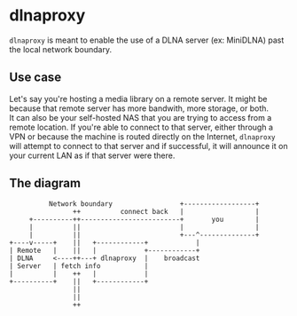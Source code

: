 # dlnaproxy

`dlnaproxy` is meant to enable the use of a DLNA server (ex: MiniDLNA) past the local network boundary.

## Use case
Let's say you're hosting a media library on a remote server. It might be because that remote server has more bandwith, more storage, or both.\
It can also be your self-hosted NAS that you are trying to access from a remote location.
If you're able to connect to that server, either through a VPN or because the machine is routed directly on the Internet, `dlnaproxy` will attempt to connect to that server and if successful, it will announce it on your current LAN as if that server were there.


## The diagram
```
          Network boundary                 +------------------+
                ++          connect back   |                  |
     +----------++-------------------------+       you        |
     |          ||                         |                  |
     |          ||                         +---^--------------+
+----v-----+    ||   +------------+            |
| Remote   |    ||   |            +------------+
| DLNA     <----++---+ dlnaproxy  |    broadcast
| Server   | fetch info           |
|          |    ++   |            |
+----------+    ||   +------------+
                ||
                ||
                ++
```
